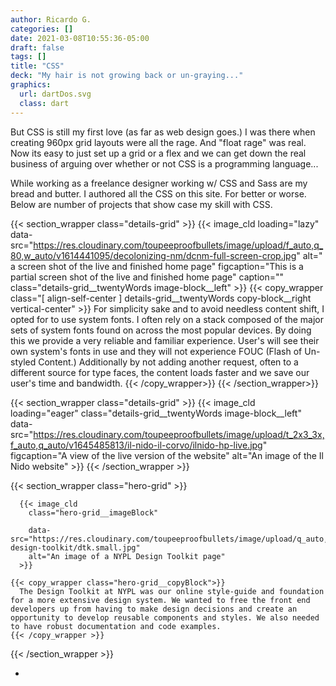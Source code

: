 ```yaml
---
author: Ricardo G.
categories: []
date: 2021-03-08T10:55:36-05:00
draft: false
tags: []
title: "CSS"
deck: "My hair is not growing back or un-graying..."
graphics: 
  url: dartDos.svg
  class: dart
---
```

But CSS is still my first love (as far as web design goes.) I was there when creating 960px grid layouts were all the rage. And "float rage" was real. Now its easy to just set up a grid or a flex and we can get down the real business of arguing over whether or not CSS is a programming language...

While working as a freelance designer working w/ CSS and Sass are my bread and butter. I authored all the CSS on this site. For better or worse. Below are number of projects that show case my skill with CSS.

{{< section_wrapper class="details-grid" >}}
    {{< image_cld
    loading="lazy"
    data-src="https://res.cloudinary.com/toupeeproofbullets/image/upload/f_auto,q_80,w_auto/v1614441095/decolonizing-nm/dcnm-full-screen-crop.jpg"
    alt=" a screen shot of the live and finished home page"
    figcaption="This is a partial screen shot of the live and finished home page"
    caption=""
    class="details-grid__twentyWords image-block__left"
    >}}
    {{< copy_wrapper
      class="[ align-self-center ] details-grid__twentyWords copy-block__right vertical-center" >}}
      For simplicity sake and to avoid needless content shift, I opted for to use system fonts. I often rely on a stack composed of the major sets of system fonts found on across the most popular devices. By doing this we provide a very reliable and familiar experience. User's will see their own system's fonts in use and they will not experience FOUC (Flash of Un-styled Content.) Additionally by not adding another request, often to a different source for type faces, the content loads faster and we save our user's time and bandwidth.
    {{< /copy_wrapper>}}
{{< /section_wrapper>}}

{{< section_wrapper class="details-grid" >}}
  {{< image_cld
      loading="eager"
      class="details-grid__twentyWords image-block__left"
      data-src="https://res.cloudinary.com/toupeeproofbullets/image/upload/t_2x3_3x,f_auto,q_auto/v1645485813/il-nido-il-corvo/ilnido-hp-live.jpg"
      figcaption="A view of the live version of the website"
      alt="An image of the Il Nido website"
      >}}
{{< /section_wrapper >}}

{{< section_wrapper class="hero-grid" >}}

      {{< image_cld
        class="hero-grid__imageBlock"
        
        data-src="https://res.cloudinary.com/toupeeproofbullets/image/upload/q_auto,w_auto,c_scale,f_auto,t_portfolio_hero_16_9/v1548722203/nypl-design-toolkit/dtk.small.jpg"
        alt="An image of a NYPL Design Toolkit page"
      >}}

    {{< copy_wrapper class="hero-grid__copyBlock">}}
      The Design Toolkit at NYPL was our online style-guide and foundation for a more extensive design system. We wanted to free the front end developers up from having to make design decisions and create an opportunity to develop reusable components and styles. We also needed to have robust documentation and code examples.
    {{< /copy_wrapper >}}

{{< /section_wrapper >}}

- 
